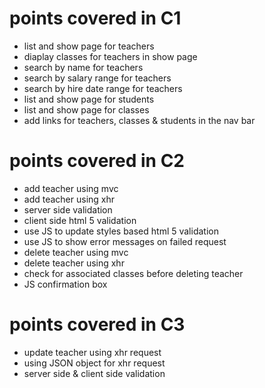 # points covered in C1
- list and show page for teachers
- diaplay classes for teachers in show page
- search by name for teachers
- search by salary range for teachers
- search by hire date range for teachers
- list and show page for students
- list and show page for classes
- add links for teachers, classes & students in the nav bar

# points covered in C2
- add teacher using mvc
- add teacher using xhr
- server side validation
- client side html 5 validation
- use JS to update styles based html 5 validation
- use JS to show error messages on failed request
- delete teacher using mvc
- delete teacher using xhr
- check for associated classes before deleting teacher
- JS confirmation box

# points covered in C3
- update teacher using xhr request
- using JSON object for xhr request
- server side & client side validation